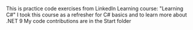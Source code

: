 This is practice code exercises from LinkedIn Learning course: "Learning C#"
I took this course as a refresher for C# basics and to learn more about .NET 9
My code contributions are in the Start folder
